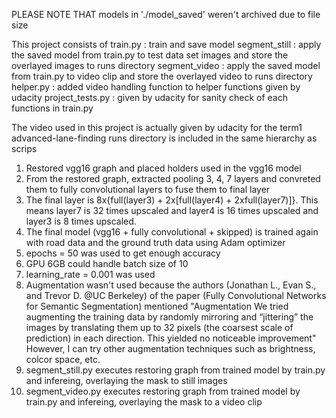PLEASE NOTE THAT
models in './model_saved' weren't archived due to file size

This project consists of 
  train.py : train and save model
  segment_still : apply the saved model from train.py to test data set images and store the overlayed images to runs directory
  segment_video : apply the saved model from train.py to video clip and store the overlayed video to runs directory
  helper.py : added video handling function to helper functions given by udacity
  project_tests.py : given by udacity for sanity check of each functions in train.py

  The video used in this project is actually given by udacity for the term1 advanced-lane-finding
  runs directory is included in the same hierarchy as scrips

1. Restored vgg16 graph and placed holders used in the vgg16 model
2. From the restored graph, extracted pooling 3, 4, 7 layers and convreted them to fully convolutional layers to fuse them to final layer
3. The final layer is 8x{full(layer3) + 2x[full(layer4) + 2xfull(layer7)]}. This means layer7 is 32 times upscaled and layer4 is 16 times upscaled and layer3 is 8 times upscaled.
4. The final model (vgg16 + fully convolutional + skipped) is trained again with road data and the ground truth data using Adam optimizer
5. epochs = 50 was used to get enough accuracy
6. GPU 6GB could handle batch size of 10
7. learning_rate = 0.001 was used
8. Augmentation wasn't used because the 
   authors (Jonathan L., Evan S., and Trevor D. @UC Berkeley) of 
   the paper (Fully Convolutional Networks for Semantic Segmentation) mentioned 
   "Augmentation We tried augmenting the training data
    by randomly mirroring and “jittering” the images by translating
    them up to 32 pixels (the coarsest scale of prediction)
    in each direction. This yielded no noticeable improvement"
    However, I can try other augmentation techniques such as brightness, colcor space, etc. 
9. segment_still.py executes restoring graph from trained model by train.py and infereing, overlaying the mask to still images
10. segment_video.py executes restoring graph from trained model by train.py and infereing, overlaying the mask to a video clip
